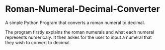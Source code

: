 # Roman-Numeral-Decimal-Converter
A simple Python Program that converts a roman numeral to decimal.

The program firstly explains the roman numerals and what each numeral represents numericaly.
It then askes for the user to input a numeral that they wish to convert to decimal.

